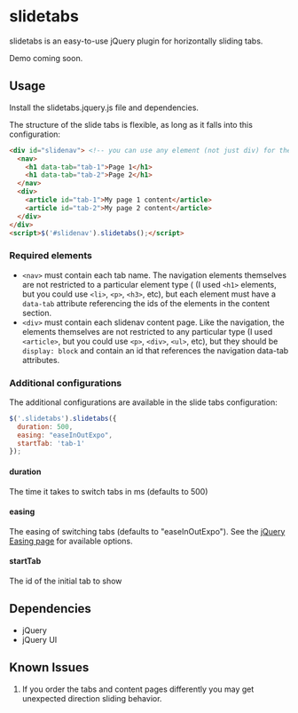 # slidetabs

slidetabs is an easy-to-use jQuery plugin for horizontally sliding tabs.

Demo coming soon.

## Usage

Install the slidetabs.jquery.js file and dependencies.

The structure of the slide tabs is flexible, as long as it falls into this configuration:
```html
<div id="slidenav"> <!-- you can use any element (not just div) for the container block -->
  <nav>
    <h1 data-tab="tab-1">Page 1</h1>
    <h1 data-tab="tab-2">Page 2</h1>
  </nav>
  <div>
    <article id="tab-1">My page 1 content</article>
    <article id="tab-2">My page 2 content</article>
  </div>
</div>
<script>$('#slidenav').slidetabs();</script>
```

### Required elements
* `<nav>` must contain each tab name.  The navigation elements themselves are not restricted to a particular element type ( (I used `<h1>` elements, but you could use `<li>`, `<p>`, `<h3>`, etc), but each element must have a `data-tab` attribute referencing the ids of the elements in the content section.
* `<div>` must contain each slidenav content page.  Like the navigation, the elements themselves are not restricted to any particular type (I used `<article>`, but you could use `<p>`, `<div>`, `<ul>`, etc), but they should be `display: block` and contain an id that references the navigation data-tab attributes.  

### Additional configurations

The additional configurations are available in the slide tabs configuration:

```javascript
$('.slidetabs').slidetabs({
  duration: 500,
  easing: "easeInOutExpo",
  startTab: 'tab-1'
});
```

#### duration
The time it takes to switch tabs in ms (defaults to 500)

#### easing
The easing of switching tabs (defaults to "easeInOutExpo").
See the [jQuery Easing page](http://api.jqueryui.com/easings/) for available options.

#### startTab
The id of the initial tab to show

## Dependencies

* jQuery
* jQuery UI

## Known Issues
1. If you order the tabs and content pages differently you may get unexpected direction sliding behavior.

